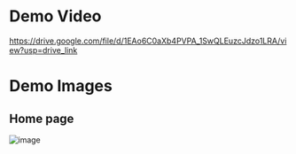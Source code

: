 # Demo Video

https://drive.google.com/file/d/1EAo6C0aXb4PVPA_1SwQLEuzcJdzo1LRA/view?usp=drive_link

# Demo Images

## Home page

![image](https://github.com/user-attachments/assets/b34fc5d2-d1c2-4c6c-aef6-3680b13ce41b)

